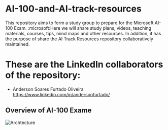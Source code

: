 # AI-100-and-AI-track-resources
This repository aims to form a study group to prepare for the Microsoft AI-100 Exam. :microsoft:Here we will share study plans, videos, teaching materials, courses, tips, mind maps and other resources. In addition, it has the purpose of share the AI Track Resources repository collaboratively maintained.

# These are the LinkedIn collaborators of the repository:
- Anderson Soares Furtado Oliveira https://www.linkedin.com/in/andersonfurtado/


## Overview of AI-100 Exame

![Archtecture](Images/Overview.png)
